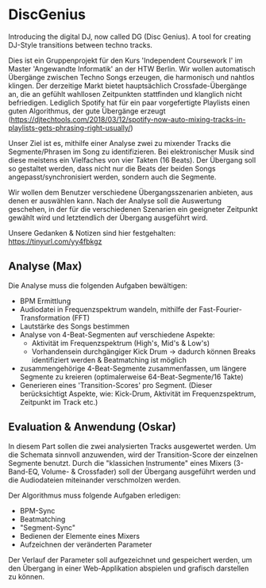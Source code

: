 # DiscGenius
Introducing the digital DJ, now called DG (Disc Genius). A tool for creating DJ-Style transitions between techno tracks.

Dies ist ein Gruppenprojekt für den Kurs 'Independent Coursework I' im Master 'Angewandte Informatik' an der HTW Berlin.
Wir wollen automatisch Übergänge zwischen Techno Songs erzeugen, die harmonisch und nahtlos klingen. Der derzeitige Markt bietet hauptsächlich Crossfade-Übergänge an, die an gefühlt wahllosen Zeitpunkten stattfinden und klanglich nicht befriedigen.
Lediglich Spotify hat für ein paar vorgefertigte Playlists einen guten Algorithmus, der gute Übergänge erzeugt (https://djtechtools.com/2018/03/12/spotify-now-auto-mixing-tracks-in-playlists-gets-phrasing-right-usually/)

Unser Ziel ist es, mithilfe einer Analyse zwei zu mixender Tracks die Segmente/Phrasen im Song zu identifizieren. 
Bei elektronischer Musik sind diese meistens ein Vielfaches von vier Takten (16 Beats). 
Der Übergang soll so gestaltet werden, dass nicht nur die Beats der beiden Songs angepasst/synchronisiert werden, sondern auch die Segmente.

Wir wollen dem Benutzer verschiedene Übergangsszenarien anbieten, aus denen er auswählen kann. 
Nach der Analyse soll die Auswertung geschehen, in der für die verschiedenen Szenarien ein geeigneter Zeitpunkt gewählt wird und letztendlich der Übergang ausgeführt wird.

Unsere Gedanken & Notizen sind hier festgehalten: https://tinyurl.com/yy4fbkgz

## Analyse (Max)

Die Analyse muss die folgenden Aufgaben bewältigen:
* BPM Ermittlung
* Audiodatei in Frequenzspektrum wandeln, mithilfe der Fast-Fourier-Transformation (FFT)
* Lautstärke des Songs bestimmen
* Analyse von 4-Beat-Segmenten auf verschiedene Aspekte:
    * Aktivität im Frequenzspektrum (High's, Mid's & Low's)
    * Vorhandensein durchgängiger Kick Drum -> dadurch können Breaks identifiziert werden & Beatmatching ist möglich
* zusammengehörige 4-Beat-Segmente zusammenfassen, um längere Segmente zu kreieren (optimalerweise 64-Beat-Segmente/16 Takte) 
* Generieren eines 'Transition-Scores' pro Segment. (Dieser berücksichtigt Aspekte, wie: Kick-Drum, Aktivität im Frequenzspektrum, Zeitpunkt im Track etc.)
 

## Evaluation & Anwendung (Oskar)

In diesem Part sollen die zwei analysierten Tracks ausgewertet werden. Um die Schemata sinnvoll anzuwenden, wird der Transition-Score der einzelnen Segmente benutzt.
Durch die "klassichen Instrumente" eines Mixers (3-Band-EQ, Volume- & Crossfader) soll der Übergang ausgeführt werden und die Audiodateien miteinander verschmolzen werden.

Der Algorithmus muss folgende Aufgaben erledigen:
* BPM-Sync
* Beatmatching
* "Segment-Sync"
* Bedienen der Elemente eines Mixers
* Aufzeichnen der veränderten Parameter

Der Verlauf der Parameter soll aufgezeichnet und gespeichert werden, um den Übergang in einer Web-Applikation abspielen und grafisch darstellen zu können.






